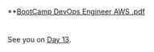 

**[BootCamp DevOps Engineer AWS    .pdf](https://github.com/MisDiasdeDevOps/AWS-001/files/8748513/BootCamp.DevOps.Engineer.AWS.CCCCC.pdf)

#
#
#
#

See you on [Day 13](day13.md).

